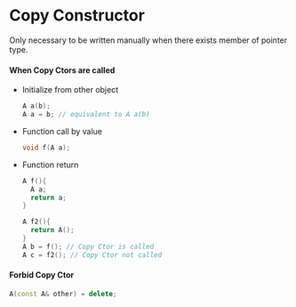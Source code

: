 # Copy Constructor

Only necessary to be written manually when there exists member of pointer type.

#### When Copy Ctors are called

* Initialize from other object

  ```cpp
  A a(b);
  A a = b; // equivalent to A a(b)
  ```

* Function call by value

  ```cpp
  void f(A a);
  ```

* Function return

  ```cpp
  A f(){
  	A a;
  	return a;
  }
  
  A f2(){
  	return A();
  }
  A b = f(); // Copy Ctor is called
  A c = f2(); // Copy Ctor not called
  ```

#### Forbid Copy Ctor

```cpp
A(const A& other) = delete;
```

